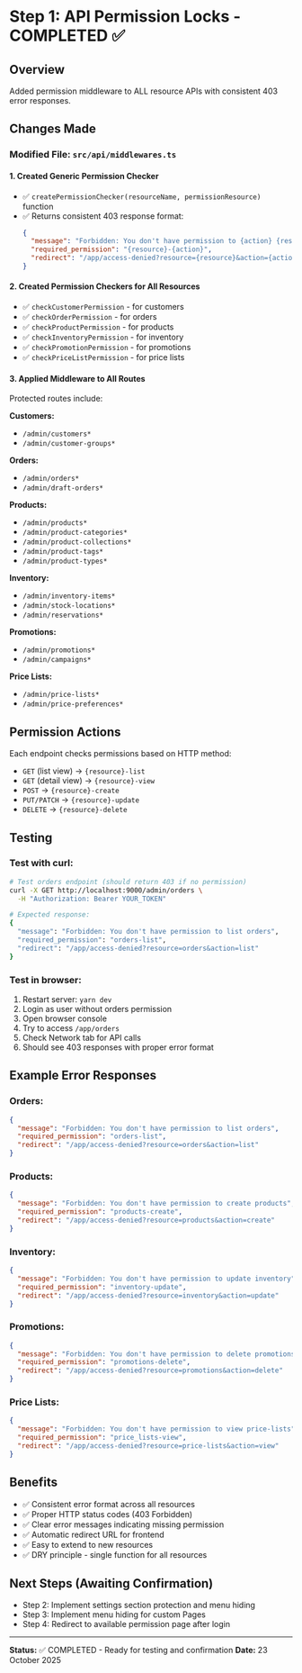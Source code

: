 # Step 1: API Permission Locks - COMPLETED ✅

## Overview

Added permission middleware to ALL resource APIs with consistent 403 error responses.

## Changes Made

### Modified File: `src/api/middlewares.ts`

#### 1. Created Generic Permission Checker

- ✅ `createPermissionChecker(resourceName, permissionResource)` function
- ✅ Returns consistent 403 response format:
  ```json
  {
    "message": "Forbidden: You don't have permission to {action} {resource}",
    "required_permission": "{resource}-{action}",
    "redirect": "/app/access-denied?resource={resource}&action={action}"
  }
  ```

#### 2. Created Permission Checkers for All Resources

- ✅ `checkCustomerPermission` - for customers
- ✅ `checkOrderPermission` - for orders
- ✅ `checkProductPermission` - for products
- ✅ `checkInventoryPermission` - for inventory
- ✅ `checkPromotionPermission` - for promotions
- ✅ `checkPriceListPermission` - for price lists

#### 3. Applied Middleware to All Routes

Protected routes include:

**Customers:**

- `/admin/customers*`
- `/admin/customer-groups*`

**Orders:**

- `/admin/orders*`
- `/admin/draft-orders*`

**Products:**

- `/admin/products*`
- `/admin/product-categories*`
- `/admin/product-collections*`
- `/admin/product-tags*`
- `/admin/product-types*`

**Inventory:**

- `/admin/inventory-items*`
- `/admin/stock-locations*`
- `/admin/reservations*`

**Promotions:**

- `/admin/promotions*`
- `/admin/campaigns*`

**Price Lists:**

- `/admin/price-lists*`
- `/admin/price-preferences*`

## Permission Actions

Each endpoint checks permissions based on HTTP method:

- `GET` (list view) → `{resource}-list`
- `GET` (detail view) → `{resource}-view`
- `POST` → `{resource}-create`
- `PUT/PATCH` → `{resource}-update`
- `DELETE` → `{resource}-delete`

## Testing

### Test with curl:

```bash
# Test orders endpoint (should return 403 if no permission)
curl -X GET http://localhost:9000/admin/orders \
  -H "Authorization: Bearer YOUR_TOKEN"

# Expected response:
{
  "message": "Forbidden: You don't have permission to list orders",
  "required_permission": "orders-list",
  "redirect": "/app/access-denied?resource=orders&action=list"
}
```

### Test in browser:

1. Restart server: `yarn dev`
2. Login as user without orders permission
3. Open browser console
4. Try to access `/app/orders`
5. Check Network tab for API calls
6. Should see 403 responses with proper error format

## Example Error Responses

### Orders:

```json
{
  "message": "Forbidden: You don't have permission to list orders",
  "required_permission": "orders-list",
  "redirect": "/app/access-denied?resource=orders&action=list"
}
```

### Products:

```json
{
  "message": "Forbidden: You don't have permission to create products",
  "required_permission": "products-create",
  "redirect": "/app/access-denied?resource=products&action=create"
}
```

### Inventory:

```json
{
  "message": "Forbidden: You don't have permission to update inventory",
  "required_permission": "inventory-update",
  "redirect": "/app/access-denied?resource=inventory&action=update"
}
```

### Promotions:

```json
{
  "message": "Forbidden: You don't have permission to delete promotions",
  "required_permission": "promotions-delete",
  "redirect": "/app/access-denied?resource=promotions&action=delete"
}
```

### Price Lists:

```json
{
  "message": "Forbidden: You don't have permission to view price-lists",
  "required_permission": "price_lists-view",
  "redirect": "/app/access-denied?resource=price-lists&action=view"
}
```

## Benefits

- ✅ Consistent error format across all resources
- ✅ Proper HTTP status codes (403 Forbidden)
- ✅ Clear error messages indicating missing permission
- ✅ Automatic redirect URL for frontend
- ✅ Easy to extend to new resources
- ✅ DRY principle - single function for all resources

## Next Steps (Awaiting Confirmation)

- Step 2: Implement settings section protection and menu hiding
- Step 3: Implement menu hiding for custom Pages
- Step 4: Redirect to available permission page after login

---

**Status:** ✅ COMPLETED - Ready for testing and confirmation
**Date:** 23 October 2025
